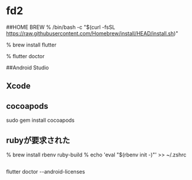 # fd2


##HOME BREW
% /bin/bash -c "$(curl -fsSL https://raw.githubusercontent.com/Homebrew/install/HEAD/install.sh)"

% brew install flutter

% flutter doctor

##Android Studio

## Xcode 

## cocoapods
sudo gem install cocoapods

## rubyが要求された
% brew install rbenv ruby-build
% echo 'eval "$(rbenv init -)"' >> ~/.zshrc

## 
flutter doctor --android-licenses



